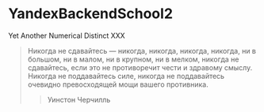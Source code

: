 # YandexBackendSchool2
Yet Another Numerical Distinct XXX
> Никогда не сдавайтесь — никогда, никогда, никогда, никогда, ни в большом, ни в малом, ни в крупном, ни в мелком, никогда не сдавайтесь, если это не противоречит чести и здравому смыслу. Никогда не поддавайтесь силе, никогда не поддавайтесь очевидно превосходящей мощи вашего противника.
>> Уинстон Черчилль
